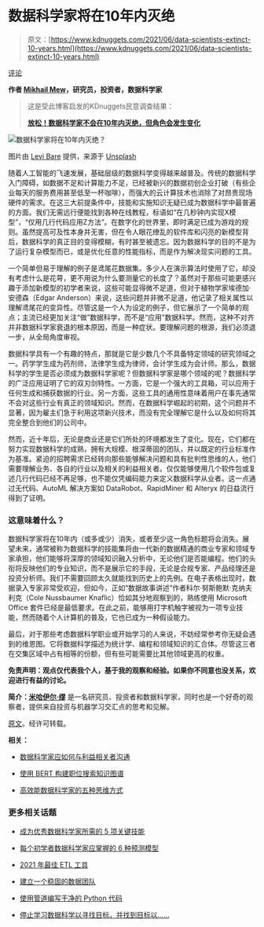 # 数据科学家将在10年内灭绝

> 原文：[https://www.kdnuggets.com/2021/06/data-scientists-extinct-10-years.html](https://www.kdnuggets.com/2021/06/data-scientists-extinct-10-years.html)

[评论](#comments)

**作者 [Mikhail Mew](https://aiinvestor.medium.com/)，研究员，投资者，数据科学家**

> 这是受此博客启发的KDnuggets民意调查结果：
> 
> [**放松！数据科学家不会在10年内灭绝，但角色会发生变化**](https://www.kdnuggets.com/2021/07/poll-data-scientists-not-extinct-10-years.html)

![数据科学家将在10年内灭绝？](../Images/2535115e2417e814643ee8d5286d7b9c.png)

图片由 [Levi Bare](https://unsplash.com/@levibare1?utm_source=medium&utm_medium=referral) 提供，来源于 [Unsplash](https://unsplash.com/?utm_source=medium&utm_medium=referral)

随着人工智能的飞速发展，基础层级的数据科学变得越来越普及。传统的数据科学入门障碍，如数据不足和计算能力不足，已经被新兴的数据初创企业打破（有些企业每天的服务费用甚至低至一杯咖啡），而强大的云计算技术也消除了对昂贵现场硬件的需求。在这三大前提条件中，技能和实施知识无疑已成为数据科学中最普遍的方面。我们无需远行便能找到各种在线教程，标语如“在几秒钟内实现X模型”，“仅用几行代码应用Z方法”。在数字化的世界里，即时满足已成为游戏的规则。虽然提高可及性本身并无害，但在令人眼花缭乱的软件库和闪亮的新模型背后，数据科学的真正目的变得模糊，有时甚至被遗忘。因为数据科学的目的不是为了运行复杂模型而已，或是优化任意的性能指标，而是作为解决现实问题的工具。

一个简单但易于理解的例子是鸢尾花数据集。多少人在演示算法时使用了它，却没有考虑什么是花萼，更不用说为什么要测量它的长度了？虽然对于那些可能更感兴趣于添加新模型的初学者来说，这些可能显得微不足道，但对于植物学家埃德加·安德森（Edgar Anderson）来说，这些问题并非微不足道，他记录了相关属性以理解鸢尾花的变异性。尽管这是一个人为设定的例子，但它展示了一个简单的观点；主流已经更加关注“做”数据科学，而不是“应用”数据科学。然而，这种不对齐并非数据科学家衰退的根本原因，而是一种症状。要理解问题的根源，我们必须退一步，从全局角度审视。

数据科学具有一个有趣的特点，那就是它是少数几个不具备特定领域的研究领域之一。药学学生成为药剂师，法律学生成为律师，会计学生成为会计师。那么，数据科学的学生是否必须成为数据科学家呢？但数据科学家是哪个领域的呢？数据科学的广泛应用证明了它的双刃剑特性。一方面，它是一个强大的工具箱，可以应用于任何生成和捕获数据的行业。另一方面，这些工具的通用性意味着用户在事先通常不会对这些行业有真正的领域知识。然而，在数据科学崛起的初期，这个问题并不显著，因为雇主们急于利用这项新兴技术，而没有完全理解它是什么以及如何将其完全整合到他们的公司中。

然而，近十年后，无论是商业还是它们所处的环境都发生了变化。现在，它们都在努力实现数据科学的成熟，拥有大规模、根深蒂固的团队，并以既定的行业标准作为基准。紧迫的招聘需求已经转向那些能够解决问题和具有批判性思维的人，他们需要理解业务、各自的行业以及相关的利益相关者。仅仅能够使用几个软件包或复述几行代码已经不再足够，也不能仅凭编码能力来定义数据科学从业者。这一点通过无代码、AutoML 解决方案如 DataRobot、RapidMiner 和 Alteryx 的日益流行得到了证明。

### 这意味着什么？

数据科学家将在10年内（或多或少）消失，或者至少这一角色标题将会消失。展望未来，通常被称为数据科学的技能集将由一代新的数据精通的商业专家和领域专家承担，他们能够将深厚的领域知识融入分析中，无论他们是否能编程。他们的头衔将反映他们的专业知识，而不是展示它的手段，无论是合规专家、产品经理还是投资分析师。我们不需要回顾太久就能找到历史上的先例。在电子表格出现时，数据录入专家非常受欢迎，但如今，正如“数据故事讲述”作者科尔·努斯鲍默·克纳夫利克（Cole Nussbaumer Knaflic）恰如其分地观察到的，熟练使用 Microsoft Office 套件已经是最低要求。在此之前，能够用打字机触字被视为一项专业技能，然而随着个人计算机的普及，它也已成为一种假设能力。

最后，对于那些考虑数据科学职业或开始学习的人来说，不妨经常参考你无疑会遇到的维恩图。它将数据科学描述为统计学、编程和领域知识的汇合体。尽管这三者在交集区域中占有相等的份额，但有些可能需要比其他领域更高的权重。

**免责声明：观点仅代表我个人，基于我的观察和经验。如果你不同意也没关系，欢迎进行有益的讨论。**

**简介：[米哈伊尔·缪](https://aiinvestor.medium.com/)** 是一名研究员、投资者和数据科学家，同时也是一个好奇的观察者，提供来自投资与机器学习交汇点的思考和见解。

[原文](https://towardsdatascience.com/data-scientists-will-be-extinct-in-10-years-a6e5dd77162b)。经许可转载。

**相关：**

+   [数据科学家应如何与利益相关者沟通](/2021/06/data-scientist-communicate-stakeholders.html)

+   [使用 BERT 构建职位搜索知识图谱](/2021/06/knowledge-graph-job-search-bert.html)

+   [高效能数据科学家的五种思维方式](/2021/06/five-types-thinking-data-scientist.html)

### 更多相关话题

+   [成为优秀数据科学家所需的 5 项关键技能](https://www.kdnuggets.com/2021/12/5-key-skills-needed-become-great-data-scientist.html)

+   [每个初学者数据科学家应掌握的 6 种预测模型](https://www.kdnuggets.com/2021/12/6-predictive-models-every-beginner-data-scientist-master.html)

+   [2021 年最佳 ETL 工具](https://www.kdnuggets.com/2021/12/mozart-best-etl-tools-2021.html)

+   [建立一个稳固的数据团队](https://www.kdnuggets.com/2021/12/build-solid-data-team.html)

+   [使用管道编写干净的 Python 代码](https://www.kdnuggets.com/2021/12/write-clean-python-code-pipes.html)

+   [停止学习数据科学以寻找目标，并找到目标以……](https://www.kdnuggets.com/2021/12/stop-learning-data-science-find-purpose.html)
